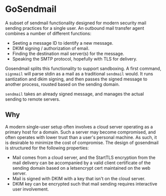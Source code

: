 GoSendmail
===

A subset of sendmail functionality designed for modern security mail sending
practices for a single user. An outbound mail transfer agent combines a
number of different functions:

* Seeting a message ID to identify a new message.
* DKIM signing / authorization of email.
* Finding the destination mail server(s) for the message.
* Speaking the SMTP protocol, hopefully with TLS for delivery.

Gosendmail splits this functionality to support sandboxing. A first command,
`signmail` will parse stdin as a mail as a traditional `sendmail` would.
It runs santization and dkim signing, and then passes the signed message
to another process, rousted based on the sending domain.

`sendmail` takes an already signed message, and manages the actual sending
to remote servers.

Why
---

A modern single-user setup often involves a cloud server operating as a
primary host for a domain. Such a server may become compromised, and often
operates with lower trust than a user's personal machine. As such, it is
desirable to minimize the cost of compromise. The design of gosendmail
is structured for the following properties:

* Mail comes from a cloud server, and the StartTLS encryption from the
mail delivery can be accompanied by a valid client certificate of the sending
domain based on a letsencrypt cert maintained on the web server.
* Mail is signed with DKIM with a key that isn't on the cloud server.
* DKIM key can be encrypted such that mail sending requires interactive
user involvement.
